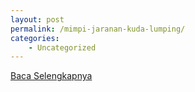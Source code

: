 ```yaml
---
layout: post
permalink: /mimpi-jaranan-kuda-lumping/
categories:
    - Uncategorized
---
```


[Baca Selengkapnya](/08)